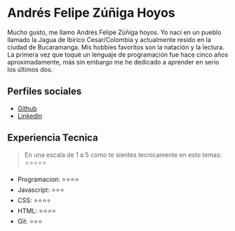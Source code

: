 # Andrés Felipe Zúñiga Hoyos

Mucho gusto, me llamo Andrés Felipe Zúñiga hoyos. Yo nací en un pueblo llamado la Jagua de Ibirico Cesar/Colombia y actualmente resido
en la ciudad de Bucaramanga. Mis hobbies favoritos son la natación y la lectura.  
La primera vez que toqué un lenguaje de programación fue hace cinco años aproximadamente,
más sin embargo me he dedicado a aprender en serio los últimos dos.

## Perfiles sociales

- [Github](https://github.com/Zuniga63)
- [Linkedin](https://www.linkedin.com/in/zuniga63/)

## Experiencia Tecnica

> En una escala de 1 a 5 como te sientes tecnicamente en esto temas:  ⭐️⭐️⭐️⭐️⭐️

- Programacion: ⭐️⭐️⭐️⭐️
- Javascript: ⭐️⭐️⭐️
- CSS: ⭐️⭐️⭐️⭐️
- HTML: ⭐️⭐️⭐️⭐️
- Git: ⭐️⭐️⭐️

